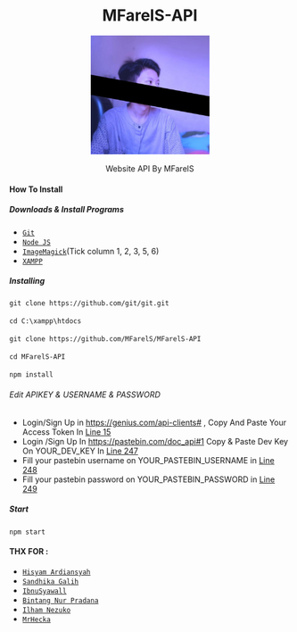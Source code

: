 <h1 align="center"><b>MFarelS-API</b></h1>

<p align="center">
<img src="https://raw.githubusercontent.com/MFarelS/MFarelS/master/MFarelS_New.jpg" width="213" height="213"/>
</p>

<p align="center">Website API By MFarelS</p>

#### How To Install

##### Downloads & Install Programs
* [`Git`](https://git-scm.com/downloads)
* [`Node JS`](https://nodejs.org/en/)
* [`ImageMagick`](https://imagemagick.org/script/download.php)(Tick column 1, 2, 3, 5, 6)
* [`XAMPP`](https://www.apachefriends.org/download.html)

##### Installing
```
git clone https://github.com/git/git.git

cd C:\xampp\htdocs

git clone https://github.com/MFarelS/MFarelS-API

cd MFarelS-API

npm install
```

###### Edit APIKEY & USERNAME & PASSWORD
* Login/Sign Up in https://genius.com/api-clients# , Copy And Paste Your Access Token In [Line 15](https://github.com/Tritoapriansyah/MFarelS-API/blob/master/routes/api.js#L15)
* Login /Sign Up In https://pastebin.com/doc_api#1 Copy & Paste Dev Key On YOUR_DEV_KEY In [Line 247](https://github.com/Tritoapriansyah/MFarelS-API/blob/master/routes/api.js#L247)
* Fill your pastebin username on YOUR_PASTEBIN_USERNAME in [Line 248](https://github.com/Tritoapriansyah/MFarelS-API/blob/master/routes/api.js#L248)
* Fill your pastebin password on YOUR_PASTEBIN_PASSWORD in [Line 249](https://github.com/Tritoapriansyah/MFarelS-API/blob/master/routes/api.js#L249)

##### Start
```
npm start
```

#### THX FOR :
* [`Hisyam Ardiansyah`](https://github.com/HisyamArdiansyah)
* [`Sandhika Galih`](https://github.com/SandhikaGalih)
* [`IbnuSyawall`](https://github.com/IbnuSyawall)
* [`Bintang Nur Pradana`](https://instagram.com/bintang_nur_pradana)
* [`Ilham Nezuko`](https://wa.me/6285745351659)
* [`MrHecka`](https://github.com/MrHecka)
